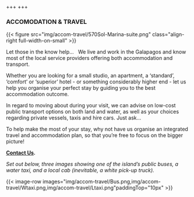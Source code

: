 +++
+++

### ACCOMODATION & TRAVEL

{{< figure src="img/accom-travel/570Sol-Marina-suite.png" class="align-right full-width-on-small" >}}

<span class="strapline">Let those in the know help...</span>
 
We live and work in the Galapagos and know most of the local service providers offering both accommodation and transport.  

Whether you are looking for a small studio, an apartment, a ‘standard’, ‘comfort’ or ‘superior’ hotel - or something considerably higher end - let us help you organise your perfect stay by guiding you to the best accommodation outcome. 

In regard to moving about during your visit, we can advise on low-cost public transport options on both land and water, as well as your choices regarding private vessels, taxis and hire cars. Just ask…

To help make the most of your stay, why not have us organise an integrated travel and accommodation plan, so that you’re free to focus on the bigger picture!

**[Contact Us](/contact?message=Enquiry%20about%20Accomodation%20Travel).**

*Set out below, three images showing one of the island’s public buses, a water taxi, and a local cab (inevitable, a white pick-up truck).*


{{< image-row images="img/accom-travel/Bus.png,img/accom-travel/Wtaxi.png,img/accom-travel/Ltaxi.png"paddingTop="10px" >}}
